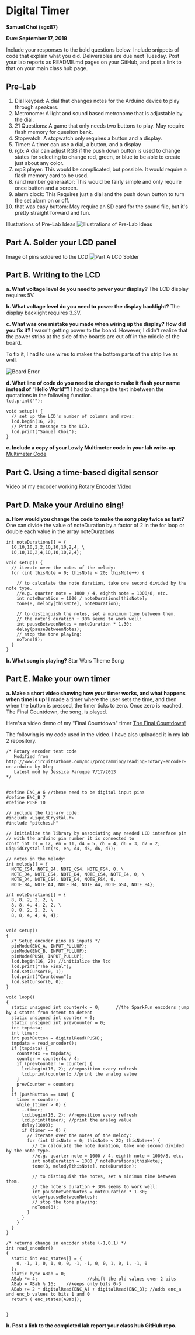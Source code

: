 # Digital Timer

**Samuel Choi (sgc87)**

**Due: September 17, 2019**

Include your responses to the bold questions below. Include snippets of code that explain what you did. Deliverables are due next Tuesday. Post your lab reports as README.md pages on your GitHub, and post a link to that on your main class hub page.

## Pre-Lab
 1) Dial keypad: A dial that changes notes for the Arduino device to play through speakers. 
 2) Metronome: A light and sound based metronome that is adjustable by the dial. 
 3) 21 Questions: A game that only needs two buttons to play. May require flash memory for quesiton bank. 
 4) Stopwatch: A stopwatch only requires a button and a display. 
 5) Timer: A timer can use a dial, a button, and a display
 6) rgb: A dial can adjust RGB if the push down button is used to change states for selecting to change red, green, or blue to be able to create just about any color. 
 7) mp3 player: This would be complicated, but possible. It would require a flash memory card to be used. 
 8) rand number generaator: This would be fairly simple and only require once button and a screen. 
 9) alarm clock: This Requires just a dial and the push down button to turn the set alarm on or off. 
10) that was easy buttom: May require an SD card for the sound file, but it's pretty straight forward and fun. 

Illustrations of Pre-Lab Ideas
![Illustrations of Pre-Lab Ideas](https://github.com/sgc87/IDD-Fa19-Lab2/blob/master/Pre-lab%20Sketches.jpg)

## Part A. Solder your LCD panel

Image of pins soldered to the LCD
![Part A LCD Solder](https://github.com/sgc87/IDD-Fa19-Lab2/blob/master/LCD%20Solder.jpg)

## Part B. Writing to the LCD
 
**a. What voltage level do you need to power your display?**
The LCD display requires 5V. 

**b. What voltage level do you need to power the display backlight?**
The display backlight requires 3.3V. 
   
**c. What was one mistake you made when wiring up the display? How did you fix it?**
I wasn't getting power to the board. However, I didn't realize that the power strips at the side of the boards are cut off in the middle of the board. 

To fix it, I had to use wires to makes the bottom parts of the strip live as well. 

![Board Error](https://github.com/sgc87/IDD-Fa19-Lab2/blob/master/Board_Error.jpg)

**d. What line of code do you need to change to make it flash your name instead of "Hello World"?**
I had to change the text inbetween the quotations in the following function.  
```lcd.print("");```

```
void setup() {
  // set up the LCD's number of columns and rows:
  lcd.begin(16, 2);
  // Print a message to the LCD.
  lcd.print("Samuel Choi");
}
```
 
**e. Include a copy of your Lowly Multimeter code in your lab write-up.**
[Multimeter Code](https://github.com/sgc87/IDD-Fa19-Lab2/blob/master/multimeter_sgc87.ino)

## Part C. Using a time-based digital sensor
Video of my encoder working
[Rotary Encoder Video](https://l.facebook.com/l.php?u=https%3A%2F%2Fyoutu.be%2Foc_immYQTo8%3Ffbclid%3DIwAR1QU2X6IA-nAEVBljFnNDXLBaRemzhXAcw24lmihTY0dQrd77Vvv2nVnpA&h=AT3U13gbsLkSuN9OVYjvlSiaQfaGe-q3VRKpHFUS-lVIKvIdQMIjnP7NKvAB94j9GWbWYHtXXQvjbT8WQKYcx-3Jm4Z0uePWFEnMbGwVQAh80W3fl0veXf1Ww3hCN-GXu3u8pQ)


## Part D. Make your Arduino sing!

**a. How would you change the code to make the song play twice as fast?**
One can divide the value of noteDuration by a factor of 2 in the for loop
or
double each value in the array noteDurations
```
int noteDurations[] = {
  10,10,10,2,2,10,10,10,2,4, \
  10,10,10,2,4,10,10,10,2,4};

void setup() {
  // iterate over the notes of the melody:
  for (int thisNote = 0; thisNote < 20; thisNote++) {

    // to calculate the note duration, take one second divided by the note type.
    //e.g. quarter note = 1000 / 4, eighth note = 1000/8, etc.
    int noteDuration = 1000 / noteDurations[thisNote];
    tone(8, melody[thisNote], noteDuration);

    // to distinguish the notes, set a minimum time between them.
    // the note's duration + 30% seems to work well:
    int pauseBetweenNotes = noteDuration * 1.30;
    delay(pauseBetweenNotes);
    // stop the tone playing:
    noTone(8);
  }
}
```
 
**b. What song is playing?**
Star Wars Theme Song

## Part E. Make your own timer

**a. Make a short video showing how your timer works, and what happens when time is up!**
I made a timer where the user sets the time, and then when the button is pressed, the timer ticks to zero. 
Once zero is reached, The Final Countdown, the song, is played. 

Here's a video demo of my "Final Countdown" timer
[The Final Countdown!](https://www.youtube.com/watch?v=4EsD4VwtIyg&feature=share&fbclid=IwAR22yKTyRz1F26sq5BCkoCNKnhx7o9P6lWNpHR57-5ZHqzr3bFMPA9-uE0M)

The following is my code used in the video. I have also uploaded it in my lab 2 repository. 
```
/* Rotary encoder test code
   Modified from http://www.circuitsathome.com/mcu/programming/reading-rotary-encoder-on-arduino by Oleg
   Latest mod by Jessica Faruque 7/17/2013
*/


#define ENC_A 6 //these need to be digital input pins
#define ENC_B 7
#define PUSH 10

// include the library code:
#include <LiquidCrystal.h>
#include "pitches.h"

// initialize the library by associating any needed LCD interface pin
// with the arduino pin number it is connected to
const int rs = 12, en = 11, d4 = 5, d5 = 4, d6 = 3, d7 = 2;
LiquidCrystal lcd(rs, en, d4, d5, d6, d7);

// notes in the melody:
int melody[] = {
  NOTE_CS4, NOTE_B4, NOTE_CS4, NOTE_FS4, 0, \
  NOTE_D4, NOTE_CS4, NOTE_D4, NOTE_CS4, NOTE_B4, 0, \
  NOTE_D4, NOTE_CS4, NOTE_D4, NOTE_FS4, 0, 
  NOTE_B4, NOTE_A4, NOTE_B4, NOTE_A4, NOTE_GS4, NOTE_B4};
 
int noteDurations[] = {
  8, 8, 2, 2, 2, \
  8, 8, 4, 4, 2, 2, \
  8, 8, 2, 2, 2, \
  8, 8, 4, 4, 4, 4};
  

void setup()
{
  /* Setup encoder pins as inputs */
  pinMode(ENC_A, INPUT_PULLUP);
  pinMode(ENC_B, INPUT_PULLUP);
  pinMode(PUSH, INPUT_PULLUP);
  lcd.begin(16, 2); //initialize the lcd
  lcd.print("The Final");
  lcd.setCursor(0, 1);
  lcd.print("Countdown");
  lcd.setCursor(0, 0);
}

void loop()
{
  static unsigned int counter4x = 0;      //the SparkFun encoders jump by 4 states from detent to detent
  static unsigned int counter = 0;
  static unsigned int prevCounter = 0;
  int tmpdata;
  int timer;
  int pushButton = digitalRead(PUSH);
  tmpdata = read_encoder();
  if (tmpdata) {
    counter4x += tmpdata;
    counter = counter4x / 4;
    if (prevCounter != counter) {
      lcd.begin(16, 2); //reposition every refresh
      lcd.print(counter); //print the analog value
    }
    prevCounter = counter;
  }
  if (pushButton == LOW) {
    timer = counter;
    while (timer > 0) {
      --timer;
      lcd.begin(16, 2); //reposition every refresh
      lcd.print(timer); //print the analog value
      delay(1000);
      if (timer == 0) {
        // iterate over the notes of the melody:
        for (int thisNote = 0; thisNote < 22; thisNote++) {
          // to calculate the note duration, take one second divided by the note type.
          //e.g. quarter note = 1000 / 4, eighth note = 1000/8, etc.
          int noteDuration = 1000 / noteDurations[thisNote];
          tone(8, melody[thisNote], noteDuration);

          // to distinguish the notes, set a minimum time between them.
          // the note's duration + 30% seems to work well:
          int pauseBetweenNotes = noteDuration * 1.30;
          delay(pauseBetweenNotes);
          // stop the tone playing:
          noTone(8);
        }
      }
    }
  }
}

/* returns change in encoder state (-1,0,1) */
int read_encoder()
{
  static int enc_states[] = {
    0, -1, 1, 0, 1, 0, 0, -1, -1, 0, 0, 1, 0, 1, -1, 0
  };
  static byte ABab = 0;
  ABab *= 4;                   //shift the old values over 2 bits
  ABab = ABab % 16;    //keeps only bits 0-3
  ABab += 2 * digitalRead(ENC_A) + digitalRead(ENC_B); //adds enc_a and enc_b values to bits 1 and 0
  return ( enc_states[ABab]);


}
```

**b. Post a link to the completed lab report your class hub GitHub repo.**
